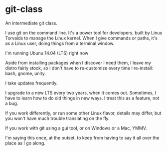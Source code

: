 git-class
=========

An intermediate git class.

I use git on the command line. It's a power tool for developers, built by Linus Torvalds to manage the Linux kernel.
When I give commands or paths, it's as a Linux user, doing things from a terminal window.

I'm running Ubunu 14.04 (LTS) right now

Aside from installing packages when I discover I need them, I leave my distro fairly stock,
so I don't have to re-customize every time I re-install: bash, gnome, unity.

I take updates frequently.

I upgrade to a new LTS every two years, when it comes out. Sometimes, I have to learn how to do old things in new ways.
I treat this as a feature, not a bug.

If you work differently, or run some other Linux flavor, details may differ,
but you won't have much trouble translating on the fly.

If you work with git using a gui tool, or on Windows or a Mac, YMMV.

I'm saying this once, at the outset, to keep from having to say it all over the place as I go along.

